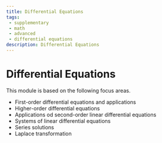 ```yaml
---
title: Differential Equations
tags: 
 - supplementary
 - math
 - advanced
 - differential equations
description: Differential Equations
---
```


# Differential Equations

This module is based on the following focus areas.
- First-order differential equations and applications
- Higher-order differential equations
- Applications od second-order linear differential equations
- Systems of linear differential equations
- Series solutions
- Laplace transformation

